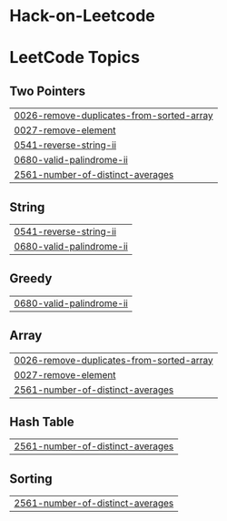 # Hack-on-Leetcode
<!---LeetCode Topics Start-->
# LeetCode Topics
## Two Pointers
|  |
| ------- |
| [0026-remove-duplicates-from-sorted-array](https://github.com/Lavan-ya/Hack-on-Leetcode/tree/master/0026-remove-duplicates-from-sorted-array) |
| [0027-remove-element](https://github.com/Lavan-ya/Hack-on-Leetcode/tree/master/0027-remove-element) |
| [0541-reverse-string-ii](https://github.com/Lavan-ya/Hack-on-Leetcode/tree/master/0541-reverse-string-ii) |
| [0680-valid-palindrome-ii](https://github.com/Lavan-ya/Hack-on-Leetcode/tree/master/0680-valid-palindrome-ii) |
| [2561-number-of-distinct-averages](https://github.com/Lavan-ya/Hack-on-Leetcode/tree/master/2561-number-of-distinct-averages) |
## String
|  |
| ------- |
| [0541-reverse-string-ii](https://github.com/Lavan-ya/Hack-on-Leetcode/tree/master/0541-reverse-string-ii) |
| [0680-valid-palindrome-ii](https://github.com/Lavan-ya/Hack-on-Leetcode/tree/master/0680-valid-palindrome-ii) |
## Greedy
|  |
| ------- |
| [0680-valid-palindrome-ii](https://github.com/Lavan-ya/Hack-on-Leetcode/tree/master/0680-valid-palindrome-ii) |
## Array
|  |
| ------- |
| [0026-remove-duplicates-from-sorted-array](https://github.com/Lavan-ya/Hack-on-Leetcode/tree/master/0026-remove-duplicates-from-sorted-array) |
| [0027-remove-element](https://github.com/Lavan-ya/Hack-on-Leetcode/tree/master/0027-remove-element) |
| [2561-number-of-distinct-averages](https://github.com/Lavan-ya/Hack-on-Leetcode/tree/master/2561-number-of-distinct-averages) |
## Hash Table
|  |
| ------- |
| [2561-number-of-distinct-averages](https://github.com/Lavan-ya/Hack-on-Leetcode/tree/master/2561-number-of-distinct-averages) |
## Sorting
|  |
| ------- |
| [2561-number-of-distinct-averages](https://github.com/Lavan-ya/Hack-on-Leetcode/tree/master/2561-number-of-distinct-averages) |
<!---LeetCode Topics End-->